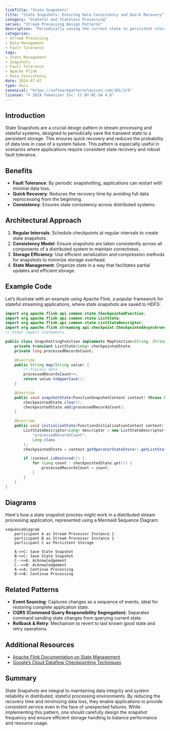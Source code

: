 ```yaml
---
linkTitle: "State Snapshots"
title: "State Snapshots: Ensuring Data Consistency and Quick Recovery"
category: "Stateful and Stateless Processing"
series: "Stream Processing Design Patterns"
description: "Periodically saving the current state to persistent storage (snapshots), enabling quick recovery and minimizing data loss on failure."
categories:
- Stream Processing
- Data Management
- Fault Tolerance
tags:
- State Management
- Snapshots
- Fault Tolerance
- Apache Flink
- Data Consistency
date: 2024-07-07
type: docs
canonical: "https://softwarepatternslexicon.com/101/3/9"
license: "© 2024 Tokenizer Inc. CC BY-NC-SA 4.0"
---
```



## Introduction

State Snapshots are a crucial design pattern in stream processing and stateful systems, designed to periodically save the transient state to a persistent storage. This ensures quick recovery and reduces the probability of data loss in case of a system failure. This pattern is especially useful in scenarios where applications require consistent state recovery and robust fault tolerance.

## Benefits

- **Fault Tolerance**: By periodic snapshotting, applications can restart with minimal data loss.
- **Quick Recovery**: Reduces the recovery time by avoiding full data reprocessing from the beginning.
- **Consistency**: Ensures state consistency across distributed systems.

## Architectural Approach

1. **Regular Intervals**: Schedule checkpoints at regular intervals to create state snapshots.
2. **Consistency Model**: Ensure snapshots are taken consistently across all components of a distributed system to maintain correctness.
3. **Storage Efficiency**: Use efficient serialization and compression methods for snapshots to minimize storage overhead.
4. **State Management**: Organize state in a way that facilitates partial updates and efficient storage.

## Example Code

Let’s illustrate with an example using Apache Flink, a popular framework for stateful streaming applications, where state snapshots are saved to HDFS:

```java
import org.apache.flink.api.common.state.CheckpointedFunction;
import org.apache.flink.api.common.state.ListState;
import org.apache.flink.api.common.state.ListStateDescriptor;
import org.apache.flink.streaming.api.checkpoint.CheckpointedAsynchronously;
// Other import statements

public class SnapshottingFunction implements MapFunction<String, String>, CheckpointedFunction {
    private transient ListState<Long> checkpointedState;
    private long processedRecordsCount;

    @Override
    public String map(String value) {
        // Process data
        processedRecordsCount++;
        return value.toUpperCase();
    }

    @Override
    public void snapshotState(FunctionSnapshotContext context) throws Exception {
        checkpointedState.clear();
        checkpointedState.add(processedRecordsCount);
    }

    @Override
    public void initializeState(FunctionInitializationContext context) throws Exception {
        ListStateDescriptor<Long> descriptor = new ListStateDescriptor<>(
            "processedRecordsCount",
            Long.class
        );
        checkpointedState = context.getOperatorStateStore().getListState(descriptor);

        if (context.isRestored()) {
            for (Long count : checkpointedState.get()) {
                processedRecordsCount = count;
            }
        }
    }
}
```

## Diagrams

Here's how a state snapshot process might work in a distributed stream processing application, represented using a Mermaid Sequence Diagram:

```mermaid
sequenceDiagram
    participant A as Stream Processor Instance 1
    participant B as Stream Processor Instance 2
    participant C as Persistent Storage

    A->>C: Save State Snapshot
    B->>C: Save State Snapshot
    C-->>A: Acknowledgement
    C-->>B: Acknowledgement
    A->>A: Continue Processing
    B->>B: Continue Processing
```

## Related Patterns

- **Event Sourcing**: Captures changes as a sequence of events, ideal for restoring complete application state.
- **CQRS (Command Query Responsibility Segregation)**: Separates command sending state changes from querying current state.
- **Rollback & Retry**: Mechanism to revert to last known good state and retry operations.

## Additional Resources

- [Apache Flink Documentation on State Management](https://flink.apache.org/docs/stable/) 
- [Google’s Cloud Dataflow Checkpointing Techniques](https://cloud.google.com/dataflow/docs)

## Summary

State Snapshots are integral to maintaining data integrity and system reliability in distributed, stateful processing environments. By reducing the recovery time and minimizing data loss, they enable applications to provide consistent service even in the face of unexpected failures. While implementing this pattern, one should carefully design the snapshot frequency and ensure efficient storage handling to balance performance and resource usage.
